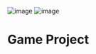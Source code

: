![image](https://user-images.githubusercontent.com/87518350/135459121-d2206ed4-9307-4e50-a727-ce7ec947bd1e.png)
![image](https://user-images.githubusercontent.com/87518350/135459191-dd6dea2c-d0bd-48c1-ace8-56e2aeda58b0.png)
# Game Project
